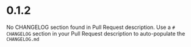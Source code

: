 # 0.1.2
No CHANGELOG section found in Pull Request description.
Use a `# CHANGELOG` section in your Pull Request description to auto-populate the `CHANGELOG.md`

